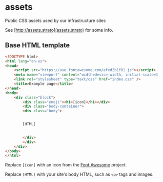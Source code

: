 # assets
Public CSS assets used by our infrastructure sites

See [http://assets.strato](assets.strato) for some info.

## Base HTML template
```html
<!DOCTYPE html>
<html lang="en-us">
<head>
    <script src="https://use.fontawesome.com/afed2b1f81.js"></script>
    <meta name="viewport" content="width=device-width, initial-scale=1.0">
    <link rel="stylesheet" type="text/css" href="index.css" />
    <title>Example page</title>
</head>
<body>
    <div class="block">
        <div class="emoji"><h1>[icon]</h1></div>
        <div class="body-container">
        <div class="body">


        [HTML]
        

        </div>
        </div>
    </div>
</body>
</html>
```
Replace `[icon]` with an icon from the [Font Awesome](http://fontawesome.io/icons/) project.

Replace `[HTML]` with your site's body HTML, such as `<p>` tags and images.
